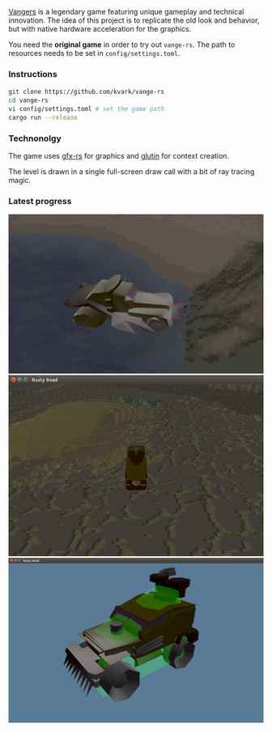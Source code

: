 [Vangers](https://www.gog.com/game/vangers) is a legendary game featuring unique gameplay and technical innovation.
The idea of this project is to replicate the old look and behavior, but with native hardware acceleration for the graphics.

You need the **original game** in order to try out `vange-rs`. The path to resources needs to be set in `config/settings.toml`.

### Instructions
```bash
git clone https://github.com/kvark/vange-rs
cd vange-rs
vi config/settings.toml # set the game path
cargo run --release
```

### Technonolgy

The game uses [gfx-rs](https://github.com/gfx-rs/gfx) for graphics and [glutin](https://github.com/tomaka/glutin) for context creation.

The level is drawn in a single full-screen draw call with a bit of ray tracing magic.

### Latest progress
![alt text](etc/shots/Road11-pause.png "WIP physics debugging on pause")
![alt text](etc/shots/Road7-vehicle.png "WIP screenshot of the world")
![alt text](etc/shots/Road10-debug-shape.png "WIP screenshot of the model")
